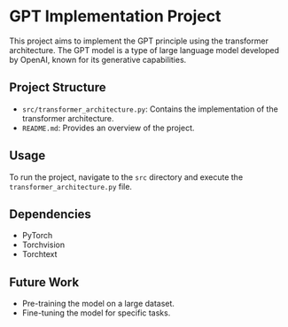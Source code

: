 # GPT Implementation Project

This project aims to implement the GPT principle using the transformer architecture. The GPT model is a type of large language model developed by OpenAI, known for its generative capabilities.

## Project Structure

- `src/transformer_architecture.py`: Contains the implementation of the transformer architecture.
- `README.md`: Provides an overview of the project.

## Usage

To run the project, navigate to the `src` directory and execute the `transformer_architecture.py` file.

## Dependencies

- PyTorch
- Torchvision
- Torchtext

## Future Work

- Pre-training the model on a large dataset.
- Fine-tuning the model for specific tasks.

